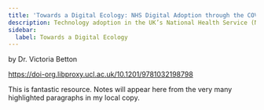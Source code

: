 ```yaml
---
title: 'Towards a Digital Ecology: NHS Digital Adoption through the COVID-19 Looking Glass'
description: Technology adoption in the UK’s National Health Service (NHS) as told from the inflection point of a disaster.
sidebar:
  label: Towards a Digital Ecology
---
```


by Dr. Victoria Betton

https://doi-org.libproxy.ucl.ac.uk/10.1201/9781032198798

This is fantastic resource. Notes will appear here from the very many highlighted paragraphs in my local copy.
